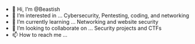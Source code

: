 - 👋 Hi, I’m @Beastish
- 👀 I’m interested in ... Cybersecurity, Pentesting, coding, and networking
- 🌱 I’m currently learning ... Networking and website security
- 💞️ I’m looking to collaborate on ... Security projects and CTFs
- 📫 How to reach me ...

<!---
Beastish/Beastish is a ✨ special ✨ repository because its `README.md` (this file) appears on your GitHub profile.
You can click the Preview link to take a look at your changes.
--->
